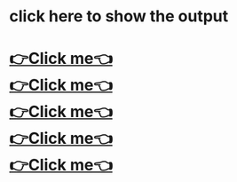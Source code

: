 <h1>click here to show the output<h1>
<a href="https://jitu-jk.github.io/Cap_782/ca1.html">👉Click me👈</a><br>
<a href="https://jitu-jk.github.io/Cap_782/boxmodel.html">👉Click me👈</a><br>
<a href="https://jitu-jk.github.io/Cap_782/ca2.html">👉Click me👈</a><br>
<a href="https://jitu-jk.github.io/Cap_782/cadesign.html">👉Click me👈</a><br>
<a href="https://jitu-jk.github.io/Cap_782/card.html">👉Click me👈</a><br>


